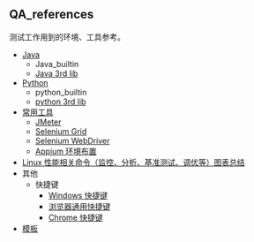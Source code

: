 ## QA_references
测试工作用到的环境、工具参考。

- [Java](Java.md)
  - Java_builtin
  - [Java 3rd lib](java_3rd_lib/)
- [Python](python.md)
  - python_builtin
  - [python 3rd lib](python_3rd_lib/)
- [常用工具](common_tools/)
  - [JMeter](common_tools/JMeter.md)
  - [Selenium Grid](common_tools/selenium_grid.md)
  - [Selenium WebDriver](common_tools/selenium_webdriver.md)
  - [Appium 环境布置](common_tools/Appium.md)
- [Linux 性能相关命令（监控、分析、基准测试、调优等）图表总结](http://www.brendangregg.com/linuxperf.html)
- 其他
  - 快捷键
    - [Windows 快捷键](https://support.microsoft.com/zh-cn/help/12445/windows-keyboard-shortcuts)
    - [浏览器通用快捷键](https://www.howtogeek.com/114518/47-keyboard-shortcuts-that-work-in-all-web-browsers/)
    - [Chrome 快捷键](https://www.shortcuts-keyboard.com/chrome-shortcuts-keyboard/)
- [模板](template.md)
